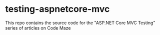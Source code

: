 # testing-aspnetcore-mvc
This repo contains the source code for the "ASP.NET Core MVC Testing" series of articles on Code Maze
